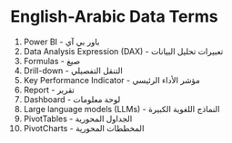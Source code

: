 # English-Arabic Data Terms

1. Power BI - باور بي آي
1. Data Analysis Expression (DAX) - تعبيرات تحليل البيانات
1. Formulas - صيغ
1. Drill-down - التنقل التفصيلي
1. Key Performance Indicator - مؤشر الأداء الرئيسي
1. Report - تقرير
1. Dashboard - لوحة معلومات
1. Large language models (LLMs) - النماذج اللغوية الكبيرة
1. PivotTables - الجداول المحورية
1. PivotCharts - المخططات المحورية

